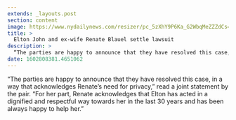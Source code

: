 ```yaml
--- 
extends: _layouts.post 
section: content 
image: https://www.nydailynews.com/resizer/pc_5zXhY9P6Ka_G2WbqMeZZZdCs=/1200x0/left/middle/cloudfront-us-east-1.images.arcpublishing.com/tronc/OCV5DVJUKBB4VMKJ24USH34RRQ.jpg 
title: > 
  Elton John and ex-wife Renate Blauel settle lawsuit 
description: > 
  “The parties are happy to announce that they have resolved this case, in a way that acknowledges Renate’s need for privacy,” read a joint statement by the pair.“For her part, Renate acknowledges that Elton has acted in a dignified and respectful way towards her in the last 30 years and has been always happy to help her.” 
date: 1602808381.4651062 
--- 
```

“The parties are happy to announce that they have resolved this case, in a way that acknowledges Renate’s need for privacy,” read a joint statement by the pair. “For her part, Renate acknowledges that Elton has acted in a dignified and respectful way towards her in the last 30 years and has been always happy to help her.”